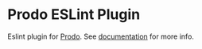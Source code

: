 # Prodo ESLint Plugin

Eslint plugin for [Prodo](https://prodo.dev). See
[documentation](https://docs.prodo.dev/plugins/eslint/) for more info.
